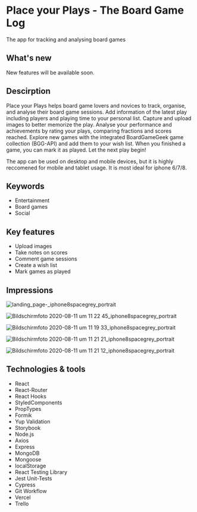 # Place your Plays - The Board Game Log
The app for tracking and analysing board games 

## What's new
New features will be available soon. 

## Descirption
Place your Plays helps board game lovers and novices to track, organise, and analyse their board game sessions. Add information of the latest play including players and playing time to your personal list. Capture and upload images to better memorize the play. Analyse your performance and achievements by rating your plays, comparing fractions and scores reached. Explore new games with the integrated BoardGameGeek game collection (BGG-API) and add them to your wish list. When you finished a game, you can mark it as played. Let the next play begin!

The app can be used on desktop and mobile devices, but it is highly reccomened for mobile and tablet usage. It is most ideal for iphone 6/7/8.

## Keywords
- Entertainment
- Board games
- Social

## Key features
- Upload images
- Take notes on scores
- Comment game sessions
- Create a wish list
- Mark games as played

## Impressions
![landing_page-_iphone8spacegrey_portrait](https://user-images.githubusercontent.com/61810490/90643786-3b57ad80-e234-11ea-8fc0-b13adbbd44e9.png)

![Bildschirmfoto 2020-08-11 um 11 22 45_iphone8spacegrey_portrait](https://user-images.githubusercontent.com/61810490/90643818-48749c80-e234-11ea-8173-bdd272d22b50.png)

![Bildschirmfoto 2020-08-11 um 11 19 33_iphone8spacegrey_portrait](https://user-images.githubusercontent.com/61810490/90643859-53c7c800-e234-11ea-9de6-f2e41c9d61ba.png)

![Bildschirmfoto 2020-08-11 um 11 21 21_iphone8spacegrey_portrait](https://user-images.githubusercontent.com/61810490/90644387-f6804680-e234-11ea-9b22-375f060d3927.png)

![Bildschirmfoto 2020-08-11 um 11 21 12_iphone8spacegrey_portrait](https://user-images.githubusercontent.com/61810490/90644415-fc762780-e234-11ea-8dfa-ad65dfb77281.png)



## Technologies & tools
- React 
- React-Router 
- React Hooks 
- StyledComponents 
- PropTypes 
- Formik 
- Yup Validation 
- Storybook 
- Node.js
- Axios 
- Express 
- MongoDB
- Mongoose
- localStorage
- React Testing Library
- Jest Unit-Tests
- Cypress
- Git Workflow
- Vercel
- Trello
